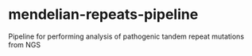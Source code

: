 # mendelian-repeats-pipeline
Pipeline for performing analysis of pathogenic tandem repeat mutations from NGS

